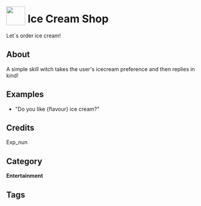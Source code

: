 # <img src="https://raw.githack.com/FortAwesome/Font-Awesome/master/svgs/solid/ice-cream.svg" card_color="#22A7F0" width="50" height="50" style="vertical-align:bottom"/> Ice Cream Shop
Let´s order ice cream!

## About
A simple skill witch takes the user's icecream preference and then replies in kind!

## Examples
* "Do you like {flavour} ice cream?"

## Credits
Exp_nun

## Category
**Entertainment**

## Tags

